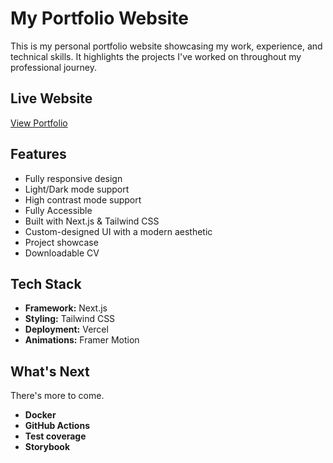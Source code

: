 # My Portfolio Website

This is my personal portfolio website showcasing my work, experience, and technical skills. It highlights the projects I've worked on throughout my professional journey.

## Live Website

[View Portfolio](https://www.itsap.dev/)

## Features

- Fully responsive design
- Light/Dark mode support
- High contrast mode support
- Fully Accessible
- Built with Next.js & Tailwind CSS
- Custom-designed UI with a modern aesthetic
- Project showcase
- Downloadable CV

## Tech Stack

- **Framework:** Next.js
- **Styling:** Tailwind CSS
- **Deployment:** Vercel
- **Animations:** Framer Motion

## What's Next

There's more to come.

- **Docker**
- **GitHub Actions**
- **Test coverage**
- **Storybook**
